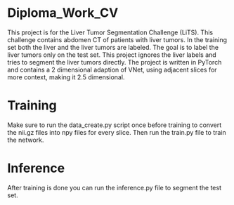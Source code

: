 # Diploma_Work_CV
This project is for the Liver Tumor Segmentation Challenge (LiTS). This challenge contains abdomen CT of patients with liver tumors. In the training set both the liver and the liver tumors are labeled. The goal is to label the liver tumors only on the test set. This project ignores the liver labels and tries to segment the liver tumors directly. The project is written in PyTorch and contains a 2 dimensional adaption of VNet, using adjacent slices for more context, making it 2.5 dimensional.
# Training
Make sure to run the data_create.py script once before training to convert the nii.gz files into npy files for every slice. Then run the train.py file to train the network.
# Inference
After training is done you can run the inference.py file to segment the test set.
